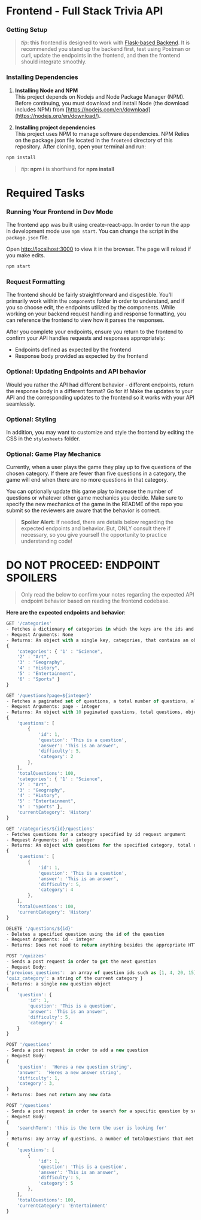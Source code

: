 # Frontend - Full Stack Trivia API 

### Getting Setup

> _tip_: this frontend is designed to work with [Flask-based Backend](../backend). It is recommended you stand up the backend first, test using Postman or curl, update the endpoints in the frontend, and then the frontend should integrate smoothly.

### Installing Dependencies

1. **Installing Node and NPM**<br>
This project depends on Nodejs and Node Package Manager (NPM). Before continuing, you must download and install Node (the download includes NPM) from [https://nodejs.com/en/download](https://nodejs.org/en/download/).

2. **Installing project dependencies**<br>
This project uses NPM to manage software dependencies. NPM Relies on the package.json file located in the `frontend` directory of this repository. After cloning, open your terminal and run:
```bash
npm install
```
>_tip_: **npm i** is shorthand for **npm install**

# Required Tasks

### Running Your Frontend in Dev Mode

The frontend app was built using create-react-app. In order to run the app in development mode use ```npm start```. You can change the script in the ```package.json``` file. 

Open [http://localhost:3000](http://localhost:3000) to view it in the browser. The page will reload if you make edits.<br>

```bash
npm start
```

### Request Formatting

The frontend should be fairly straightforward and disgestible. You'll primarily work within the ```components``` folder in order to understand, and if you so choose edit, the endpoints utilized by the components. While working on your backend request handling and response formatting, you can reference the frontend to view how it parses the responses. 

After you complete your endpoints, ensure you return to the frontend to confirm your API handles requests and responses appropriately: 
- Endpoints defined as expected by the frontend
- Response body provided as expected by the frontend 

### Optional: Updating Endpoints and API behavior

Would you rather the API had different behavior - different endpoints, return the response body in a different format? Go for it! Make the updates to your API and the corresponding updates to the frontend so it works with your API seamlessly. 


### Optional: Styling

In addition, you may want to customize and style the frontend by editing the CSS in the ```stylesheets``` folder. 

### Optional: Game Play Mechanics

Currently, when a user plays the game they play up to five questions of the chosen category. If there are fewer than five questions in a category, the game will end when there are no more questions in that category. 

You can optionally update this game play to increase the number of questions or whatever other game mechanics you decide. Make sure to specify the new mechanics of the game in the README of the repo you submit so the reviewers are aware that the behavior is correct. 



>**Spoiler Alert:** If needed, there are details below regarding the expected endpoints and behavior. But, ONLY consult there if necessary, so you give yourself the opportunity to practice understanding code!

# DO NOT PROCEED: ENDPOINT SPOILERS
>Only read the below to confirm your notes regarding the expected API endpoint behavior based on reading the frontend codebase. 


**Here are the expected endpoints and behavior**:


```js
GET '/categories'
- Fetches a dictionary of categories in which the keys are the ids and the value is the corresponding string of the category
- Request Arguments: None
- Returns: An object with a single key, categories, that contains an object of id: category_string key:value pairs. 
{
    'categories': { '1' : "Science",
    '2' : "Art",
    '3' : "Geography",
    '4' : "History",
    '5' : "Entertainment",
    '6' : "Sports" }
}
```


```js
GET '/questions?page=${integer}'
- Fetches a paginated set of questions, a total number of questions, all categories and current category string. 
- Request Arguments: page - integer
- Returns: An object with 10 paginated questions, total questions, object including all categories, and current category string
{
    'questions': [
        {
            'id': 1,
            'question': 'This is a question',
            'answer': 'This is an answer', 
            'difficulty': 5,
            'category': 2
        },
    ],
    'totalQuestions': 100,
    'categories': { '1' : "Science",
    '2' : "Art",
    '3' : "Geography",
    '4' : "History",
    '5' : "Entertainment",
    '6' : "Sports" },
    'currentCategory': 'History'
}
```

```js
GET '/categories/${id}/questions'
- Fetches questions for a cateogry specified by id request argument 
- Request Arguments: id - integer
- Returns: An object with questions for the specified category, total questions, and current category string 
{
    'questions': [
        {
            'id': 1,
            'question': 'This is a question',
            'answer': 'This is an answer', 
            'difficulty': 5,
            'category': 4
        },
    ],
    'totalQuestions': 100,
    'currentCategory': 'History'
}
```

```js
DELETE '/questions/${id}'
- Deletes a specified question using the id of the question
- Request Arguments: id - integer
- Returns: Does not need to return anything besides the appropriate HTTP status code. Optionally can return the id of the question. If you are able to modify the frontend, you can have it remove the question using the id instead of refetching the questions. 
```

```js
POST '/quizzes'
- Sends a post request in order to get the next question 
- Request Body: 
{'previous_questions':  an array of question ids such as [1, 4, 20, 15]
'quiz_category': a string of the current category }
- Returns: a single new question object 
{
    'question': {
        'id': 1,
        'question': 'This is a question',
        'answer': 'This is an answer', 
        'difficulty': 5,
        'category': 4
    }
}
```

```js
POST '/questions'
- Sends a post request in order to add a new question
- Request Body: 
{
    'question':  'Heres a new question string',
    'answer':  'Heres a new answer string',
    'difficulty': 1,
    'category': 3,
}
- Returns: Does not return any new data
```

```js
POST '/questions'
- Sends a post request in order to search for a specific question by search term 
- Request Body: 
{
    'searchTerm': 'this is the term the user is looking for'
}
- Returns: any array of questions, a number of totalQuestions that met the search term and the current category string 
{
    'questions': [
        {
            'id': 1,
            'question': 'This is a question',
            'answer': 'This is an answer', 
            'difficulty': 5,
            'category': 5
        },
    ],
    'totalQuestions': 100,
    'currentCategory': 'Entertainment'
}
```
